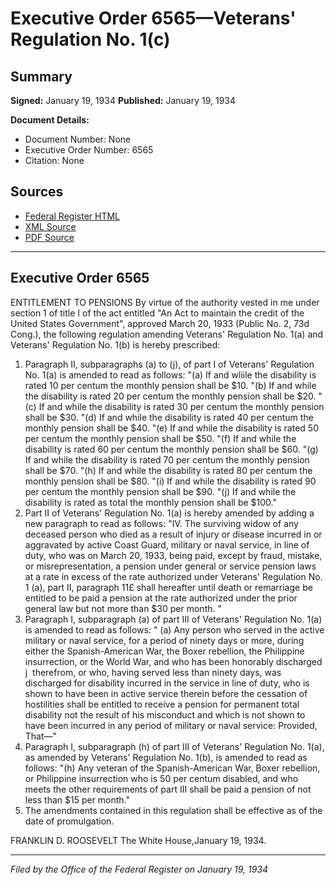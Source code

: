 # Executive Order 6565—Veterans' Regulation No. 1(c)

## Summary

**Signed:** January 19, 1934
**Published:** January 19, 1934

**Document Details:**
- Document Number: None
- Executive Order Number: 6565
- Citation: None

## Sources
- [Federal Register HTML](https://www.presidency.ucsb.edu/documents/executive-order-6565-veterans-regulation-no-1c)
- [XML Source](None)
- [PDF Source](None)

---

## Executive Order 6565

ENTITLEMENT TO PENSIONS
By virtue of the authority vested in me under section 1 of title I of the act entitled "An Act to maintain the credit of the United States Government", approved March 20, 1933 (Public No. 2, 73d Cong.), the following regulation amending Veterans' Regulation No. 1(a) and Veterans' Regulation No. 1(b) is hereby prescribed:
1. Paragraph II, subparagraphs (a) to (j), of part I of Veterans' Regulation No. 1(a) is amended to read as follows:
"(a) If and wliile the disability is rated 10 per centum the monthly pension shall be $10.
"(b) If and while the disability is rated 20 per centum the monthly pension shall be $20.
"(c) If and while the disability is rated 30 per centum the monthly pension shall be $30.
"(d) If and while the disability is rated 40 per centum the monthly pension shall be $40.
"(e) If and while the disability is rated 50 per centum the monthly pension shall be $50.
"(f) If and while the disability is rated 60 per centum the monthly pension shall be $60.
"(g) If and while the disability is rated 70 per centum the monthly pension shall be $70.
"(h) If and while the disability is rated 80 per centum the monthly pension shall be $80.
"(i) If and while the disability is rated 90 per centum the monthly pension shall be $90.
"(j) If and while the disability is rated as total the monthly pension shall be $100."
2. Part II of Veterans' Regulation No. 1(a) is hereby amended by adding a new paragraph to read as follows:
"IV. The surviving widow of any deceased person who died as a result of injury or disease incurred in or aggravated by active Coast Guard, military or naval service, in line of duty, who was on March 20, 1933, being paid, except by fraud, mistake, or misrepresentation, a pension under general or service pension laws at a rate in excess of the rate authorized under Veterans' Regulation No. 1 (a), part II, paragraph 11£ shall hereafter until death or remarriage be entitled to be paid a pension at the rate authorized under the prior general law but not more than $30 per month. "
3. Paragraph I, subparagraph (a) of part III of Veterans' Regulation No. 1(a) is amended to read as follows:
" (a) Any person who served in the active military or naval service, for a period of ninety days or more, during either the Spanish-American War, the Boxer rebellion, the Philippine insurrection, or the World War, and who has been honorably discharged j  therefrom, or who, having served less than ninety days, was discharged for disability incurred in the service in line of duty, who is shown to have been in active service therein before the cessation of hostilities shall be entitled to receive a pension for permanent total disability not the result of his misconduct and which is not shown to have been incurred in any period of military or naval service: Provided, That—"
4. Paragraph I, subparagraph (h) of part III of Veterans' Regulation No. 1(a), as amended by Veterans' Regulation No. 1(b), is amended to read as follows:
"(h) Any veteran of the Spanish-American War, Boxer rebellion, or Philippine insurrection who is 50 per centum disabled, and who meets the other requirements of part III shall be paid a pension of not less than $15 per month."
5. The amendments contained in this regulation shall be effective as of the date of promulgation.

FRANKLIN D. ROOSEVELT
The White House,January 19, 1934.

---

*Filed by the Office of the Federal Register on January 19, 1934*
